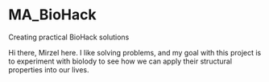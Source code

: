 # MA_BioHack
Creating practical BioHack solutions

Hi there, Mirzel here. 
I like solving problems, and my goal with this project is to experiment with biolody to see how we can apply their structural properties into our lives.
